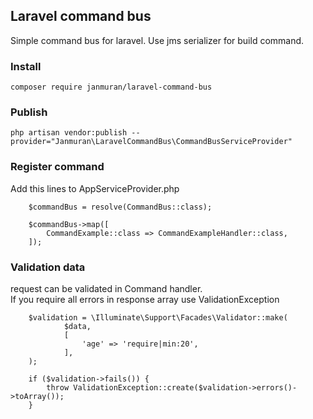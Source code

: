 ## Laravel command bus

Simple command bus for laravel. Use jms serializer for build command.

### Install

`composer require janmuran/laravel-command-bus`

### Publish 

`php artisan vendor:publish --provider="Janmuran\LaravelCommandBus\CommandBusServiceProvider"`

### Register command

Add this lines to AppServiceProvider.php

        $commandBus = resolve(CommandBus::class);

        $commandBus->map([
            CommandExample::class => CommandExampleHandler::class,
        ]);


### Validation data

request can be validated in Command handler.  
If you require all errors in response array use ValidationException 


        $validation = \Illuminate\Support\Facades\Validator::make(
                $data,
                [
                    'age' => 'require|min:20',
                ],
        ); 

        if ($validation->fails()) {
            throw ValidationException::create($validation->errors()->toArray());
        }